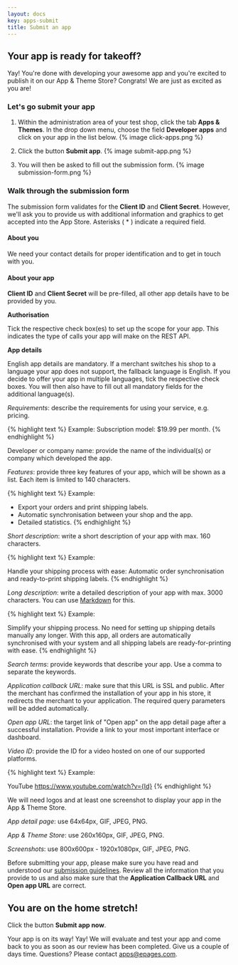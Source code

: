 ```yaml
---
layout: docs
key: apps-submit
title: Submit an app
---
```


## Your app is ready for takeoff?

Yay! You're done with developing your awesome app and you're excited to publish it on our App & Theme Store?
Congrats!
We are just as excited as you are!

### Let's go submit your app

1. Within the administration area of your test shop, click the tab **Apps & Themes**.
In the drop down menu, choose the field **Developer apps** and click on your app in the list below.
    {% image click-apps.png %}

2. Click the button **Submit app**.
    {% image submit-app.png %}

3. You will then be asked to fill out the submission form.
    {% image submission-form.png %}

### Walk through the submission form

The submission form validates for the **Client ID** and **Client Secret**.
However, we'll ask you to provide us with additional information and graphics to get accepted into the App Store.
Asterisks ( * ) indicate a required field.

#### About you

We need your contact details for proper identification and to get in touch with you.

#### About your app

**Client ID** and **Client Secret** will be pre-filled, all other app details have to be provided by you.

**Authorisation**

Tick the respective check box(es) to set up the scope for your app.
This indicates the type of calls your app will make on the REST API.

**App details**

English app details are mandatory.
If a merchant switches his shop to a language your app does not support, the fallback language is English.
If you decide to offer your app in multiple languages, tick the respective check boxes.
You will then also have to fill out all mandatory fields for the additional language(s).

*Requirements*: describe the requirements for using your service, e.g. pricing.

{% highlight text %}
Example: Subscription model: $19.99 per month.
{% endhighlight %}

Developer or company name: provide the name of the individual(s) or company which developed the app.

*Features*: provide three key features of your app, which will be shown as a list.
Each item is limited to 140 characters.

{% highlight text %}
Example:

- Export your orders and print shipping labels.
- Automatic synchronisation between your shop and the app.
- Detailed statistics.
{% endhighlight %}

*Short description*: write a short description of your app with max. 160 characters.

{% highlight text %}
Example:

Handle your shipping process with ease:
Automatic order synchronisation and ready-to-print shipping labels.
{% endhighlight %}

*Long description*: write a detailed description of your app with max. 3000 characters.
You can use [Markdown][markdown] for this.

{% highlight text %}
Example:

Simplify your shipping process.
No need for setting up shipping details manually any longer.
With this app, all orders are automatically synchronised with your system
and all shipping labels are ready-for-printing with ease.
{% endhighlight %}

*Search terms*: provide keywords that describe your app.
Use a comma to separate the keywords.

*Application callback URL*: make sure that this URL is SSL and public.
After the merchant has confirmed the installation of your app in his store, it redirects the merchant to your application.
The required query parameters will be added automatically.

*Open app URL*: the target link of "Open app" on the app detail page after a successful installation.
Provide a link to your most important interface or dashboard.

*Video ID*: provide the ID for a video hosted on one of our supported platforms.

{% highlight text %}
Example:

YouTube
https://www.youtube.com/watch?v={Id}
{% endhighlight %}

We will need logos and at least one screenshot to display your app in the App & Theme Store.

*App detail page*: use 64x64px, GIF, JPEG, PNG.

*App & Theme Store*: use 260x160px, GIF, JPEG, PNG.

*Screenshots*: use 800x600px - 1920x1080px, GIF, JPEG, PNG.

Before submitting your app, please make sure you have read and understood our [submission guidelines](page:apps-submit-guide).
Review all the information that you provide to us and also make sure that the **Application Callback URL** and **Open app URL** are correct.

## You are on the home stretch!

Click the button **Submit app now**.

Your app is on its way!
Yay!
We will evaluate and test your app and come back to you as soon as our review has been completed.
Give us a couple of days time.
Questions?
Please contact [apps@epages.com](mailto:apps@epages.com).

[markdown]: http://daringfireball.net/projects/markdown/syntax "Markdown Syntax"
